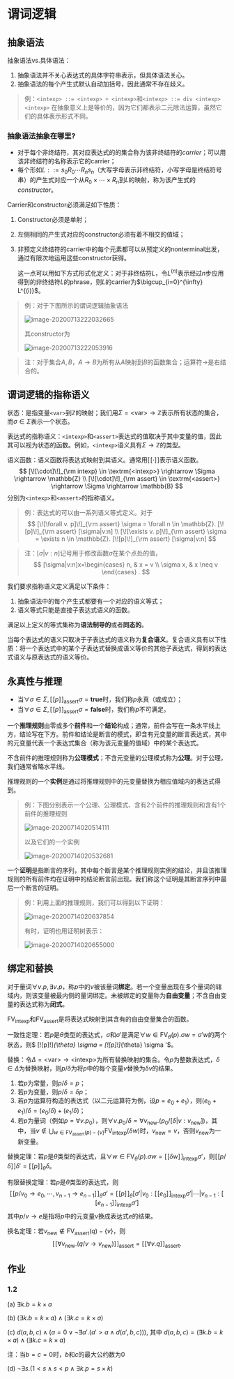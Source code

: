 # 谓词逻辑

## 抽象语法

抽象语法vs.具体语法：

1. 抽象语法并不关心表达式的具体字符串表示，但具体语法关心。
2. 抽象语法的每个产生式默认自动加括号，因此通常不存在歧义。

> 例：`<intexp> ::= <intexp> ÷ <intexp>`和`<intexp> ::= div <intexp> <intexp>` 在抽象意义上是等价的，因为它们都表示二元除法运算，虽然它们的具体表示形式不同。

### 抽象语法抽象在哪里?

- 对于每个非终结符，其对应表达式的的集合称为该非终结符的*carrier*；可以用该非终结符的名称表示它的carrier；
- 每个形如$L ::= s_0 R_0 \cdots R_n s_n$（大写字母表示非终结符，小写字母是终结符号串）的产生式对应一个从$R_0 \times \cdots \times R_n$到$L$的映射，称为该产生式的*constructor*。

Carrier和constructor必须满足如下性质：

1. Constructor必须是单射；

2. 左侧相同的产生式对应的constructor必须有着不相交的值域；

3. 非预定义终结符的carrier中的每个元素都可以从预定义的nonterminal出发，通过有限次地运用这些constructor获得。

   这一点可以用如下方式形式化定义：对于非终结符$L$，令$L^{(n)}$表示经过$n$步应用得到的非终结符$L$的phrase，则$L$的carrier为$\bigcup_{i=0}^{\infty} L^{(i)}$。

> 例：对于下图所示的谓词逻辑抽象语法
>
> ![image-20200713222032665](1-Predicate%20Logic.assets/image-20200713222032665.png)
>
> 其constructor为 
>
> ![image-20200713222053916](1-Predicate%20Logic.assets/image-20200713222053916.png)

> 注：对于集合$A, B$，$A \rightarrow B$为所有从$A$映射到$B$的函数集合；运算符$\rightarrow$是右结合的。

## 谓词逻辑的指称语义

状态：是指变量`<var>`到$\mathbb{Z}$的映射；我们用$\Sigma = \text{<var>} \rightarrow \mathbb{Z}$表示所有状态的集合，而$\sigma \in \Sigma$表示一个状态。

表达式的指称语义：`<intexp>`和`<assert>`表达式的值取决于其中变量的值，因此其可以视为状态的函数。例如，`<intexp>`语义具有$\Sigma \rightarrow \mathbb{Z}$的类型。

语义函数：语义函数将表达式映射到其语义。通常用$[\![\cdot]\!]$表示语义函数。
$$
[\![\cdot]\!]_{\rm intexp} \in \textrm{<intexp>} \rightarrow \Sigma \rightarrow \mathbb{Z} \\ 
[\![\cdot]\!]_{\rm assert} \in \textrm{<assert>} \rightarrow \Sigma \rightarrow \mathbb{B}
$$
分别为`<intexp>`和`<assert>`的指称语义。

> 例：表达式的可以由一系列语义等式定义。对于
> $$
> [\![\forall v. p]\!]_{\rm assert}  \sigma = \forall n \in \mathbb{Z}. [\![p]\!]_{\rm assert} [\sigma|v:n] \\ 
> [\![\exists v. p]\!]_{\rm assert}  \sigma = \exists n \in \mathbb{Z}. [\![p]\!]_{\rm assert} [\sigma|v:n]
> $$

> 注：$[\sigma|v:n]$记号用于修改函数$\sigma$在某个点处的值，
> $$
> [\sigma|v:n]x=\begin{cases}
> n, & x = v \\
> \sigma x, & x \neq v
> \end{cases} .
> $$

我们要求指称语义定义满足以下条件：

1. 抽象语法中的每个产生式都要有一个对应的语义等式；
2. 语义等式只能是直接子表达式语义的函数。

满足以上定义的等式集称为**语法制导的**或者**同态的**。

当每个表达式的语义只取决于子表达式的语义称为**复合语义**。复合语义具有以下性质：将一个表达式中的某个子表达式替换成语义等价的其他子表达式，得到的表达式语义与原表达式的语义等价。

## 永真性与推理

- 当$\forall \sigma \in \Sigma, [\![p]\!]_{\text{assert}} \sigma = \textbf{true}$时，我们称$p$永真（或成立）；
- 当$\forall \sigma \in \Sigma, [\![p]\!]_{\text{assert}} \sigma = \textbf{false}$时，我们称$p$不可满足。

一个**推理规则**由零或多个**前件**和一个**结论**构成；通常，前件会写在一条水平线上方，结论写在下方。前件和结论是断言的模式，即含有元变量的断言表达式，其中的元变量代表一个表达式集合（称为该元变量的值域）中的某个表达式。

不含前件的推理规则称为**公理模式**；不含元变量的公理模式称为**公理**。对于公理，我们通常省略水平线。

推理规则的一个**实例**是通过将推理规则中的元变量替换为相应值域内的表达式得到。

> 例：下图分别表示一个公理、公理模式、含有2个前件的推理规则和含有1个前件的推理规则
>
> ![image-20200714020514111](1-Predicate%20Logic.assets/image-20200714020514111.png)
>
> 以及它们的一个实例
>
> ![image-20200714020532681](1-Predicate%20Logic.assets/image-20200714020532681.png)

一个**证明**是指断言的序列，其中每个断言是某个推理规则实例的结论，并且该推理规则的所有前件均在证明中的结论断言前出现。我们称这个证明是其断言序列中最后一个断言的证明。

> 例：利用上面的推理规则，我们可以得到以下证明：
>
> ![image-20200714020637854](1-Predicate%20Logic.assets/image-20200714020637854.png)
>
> 有时，证明也用证明树表示：
>
> ![image-20200714020655000](1-Predicate%20Logic.assets/image-20200714020655000.png)

## 绑定和替换

对于量词$\forall v. p, \exists v.p$，称$p$中的$v$被该量词**绑定**。若一个变量出现在多个量词的辖域内，则该变量被最内侧的量词绑定。未被绑定的变量称为**自由变量**；不含自由变量的表达式称为**闭式**。

$\mathrm{FV}_{\text{intexp}}$和$\mathrm{FV}_{\text{assert}}$是将表达式映射到其含有的自由变量集合的函数。

一致性定理：若$p$是$\theta$类型的表达式，$\sigma$和$\sigma'$是满足$\forall w \in \mathrm{FV}_{\theta}(p). \sigma w = \sigma'w$的两个状态，则$ [\![p]\!]_{\theta} \sigma = [\![p]\!]_{\theta} \sigma '$。

替换：令$\Delta = \text{<var>} \rightarrow \text{<intexp>}$为所有替换映射的集合。令$p$为整数表达式，$\delta \in \Delta$为替换映射，则$p/\delta$为将$p$中的每个变量$v$替换为$\delta v$的结果。

1. 若$p$为常量，则$p/\delta=p$；
2. 若$p$为变量，则$p/\delta = \delta p$；
3. 若$p$为运算符构造的表达式（以二元运算符为例，设$p=e_0+e_1$），则$(e_0+e_1)/\delta = (e_0 / \delta) + (e_1/\delta)$；
4. 若$p$为量词（例如$p = \forall v. p_0$），则$\forall v. p_0 /\delta = \forall v_{\text{new}} .(p_0 / [\delta | v : v_{\text{new}}])$，其中，当$v \notin \bigcup_{w \in \text{FV}_{\text{assert}}(p) - \{v\}} \text{FV}_{\text{intexp}}(\delta w)$时，$v_{\text{new}}=v$，否则$v_{\text{new}}$为一新变量。

替换定理：若$p$是$\theta$类型的表达式，且$\forall w \in \text{FV}_{\theta}(p).\sigma w = [\![\delta w]\!]_{\text{intexp}}\sigma'$，则$[\![p/\delta]\!]\delta'=[\![p]\!]_{\theta}\delta$。

有限替换定理：若$p$是$\theta$类型的表达式，则
$$
[\![p/v_0 \rightarrow e_0, \cdots, v_{n-1} \rightarrow e_{n-1}]\!]_{\theta} \sigma' 
= [\![p]\!]_{\theta} [\sigma'|v_0:[\![e_0]\!]_{\text{intexp}} \sigma' | \cdots | v_{n-1} : [\![e_{n-1}]\!]_{\text{intexp}} \sigma']
$$
其中$p/v\rightarrow e$是指将$p$中的元变量$v$换成表达式$e$的结果。

换名定理：若$v_{\text{new}} \notin \text{FV}_{\text{assert}}(q) - \{v\}$，则
$$
[\![\forall v_{\text{new}}. (q / v \rightarrow v_{\text{new}})]\!]_{\text{assert}} = [\![\forall v. q]\!]_{\text{assert}} .
$$

## 作业

### 1.2

(a) $\exists k. b=k \times a$

(b) $(\exists k. b = k \times a) \wedge (\exists k. c = k \times a)$

(c) $d(a, b, c) \wedge (a = 0 \vee \neg \exists a'. (a' > a \wedge d(a', b, c)))$, 其中 $d(a, b, c) = (\exists k. b = k \times a) \wedge (\exists k. c = k \times a)$

注：当$b=c=0$时，$b$和$c$的最大公约数为0

(d) $\neg \exists s. (1 < s \wedge s < p \wedge \exists k. p = s \times k)$

